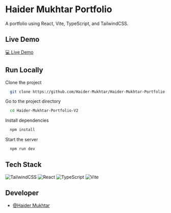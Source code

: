 
# Haider Mukhtar Portfolio

A portfolio using React, Vite, TypeScript, and TailwindCSS.

## Live Demo

<a href="https://haidermukhtar.vercel.app/" target="_blank" title="Portfolio">💻 Live Demo</a>


## Run Locally

Clone the project

```bash
  git clone https://github.com/Haider-Mukhtar/Haider-Mukhtar-Portfolio-V2.git
```

Go to the project directory

```bash
  cd Haider-Mukhtar-Portfolio-V2
```

Install dependencies

```bash
  npm install
```

Start the server

```bash
  npm run dev
```


## Tech Stack

![TailwindCSS](https://img.shields.io/badge/tailwindcss-%2338B2AC.svg?style=for-the-badge&logo=tailwind-css&logoColor=white) ![React](https://img.shields.io/badge/react-%2320232a.svg?style=for-the-badge&logo=react&logoColor=%2361DAFB)  ![TypeScript](https://img.shields.io/badge/typescript-%23007ACC.svg?style=for-the-badge&logo=typescript&logoColor=white) ![Vite](https://img.shields.io/badge/vite-%23646CFF.svg?style=for-the-badge&logo=vite&logoColor=white)


## Developer

- [@Haider Mukhtar](https://github.com/Haider-Mukhtar)


